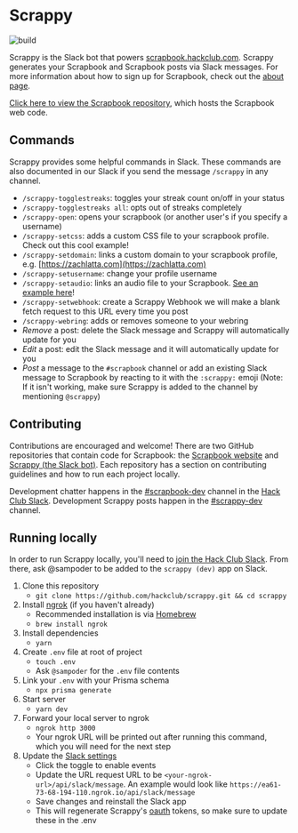 # Scrappy

![build](https://github.com/hackclub/scrappy/workflows/build/badge.svg)

Scrappy is the Slack bot that powers [scrapbook.hackclub.com](https://scrapbook.hackclub.com). Scrappy generates your Scrapbook and Scrapbook posts via Slack messages. For more information about how to sign up for Scrapbook, check out the [about page](https://scrapbook.hackclub.com/about).

[Click here to view the Scrapbook repository](https://github.com/hackclub/scrapbook), which hosts the Scrapbook web code.

## Commands
Scrappy provides some helpful commands in Slack. These commands are also documented in our Slack if you send the message `/scrappy` in any channel.

- `/scrappy-togglestreaks`: toggles your streak count on/off in your status
- `/scrappy-togglestreaks all`: opts out of streaks completely
- `/scrappy-open`: opens your scrapbook (or another user's if you specify a username)
- `/scrappy-setcss`: adds a custom CSS file to your scrapbook profile. Check out this cool example!
- `/scrappy-setdomain`: links a custom domain to your scrapbook profile, e.g. [https://zachlatta.com](https://zachlatta.com)
- `/scrappy-setusername`: change your profile username
- `/scrappy-setaudio`: links an audio file to your Scrapbook. [See an example here](https://scrapbook.hackclub.com/matthew)!
- `/scrappy-setwebhook`: create a Scrappy Webhook we will make a blank fetch request to this URL every time you post
- `/scrappy-webring`: adds or removes someone to your webring
- *Remove* a post: delete the Slack message and Scrappy will automatically update for you
- *Edit* a post: edit the Slack message and it will automatically update for you
- *Post* a message to the `#scrapbook` channel or add an existing Slack message to Scrapbook by reacting to it with the `:scrappy:` emoji (Note: If it isn't working, make sure Scrappy is added to the channel by mentioning `@scrappy`)

## Contributing

Contributions are encouraged and welcome! There are two GitHub repositories that contain code for Scrapbook: the [Scrapbook website](https://github.com/hackclub/scrapbook#contributing) and [Scrappy (the Slack bot)](https://github.com/hackclub/scrappy#contributing). Each repository has a section on contributing guidelines and how to run each project locally.

Development chatter happens in the [#scrapbook-dev](https://app.slack.com/client/T0266FRGM/C035D6S6TFW) channel in the [Hack Club Slack](https://hackclub.com/slack/). Development Scrappy posts happen in the [#scrappy-dev](https://app.slack.com/client/T0266FRGM/C01NQTDFUR5) channel.

## Running locally
In order to run Scrappy locally, you'll need to [join the Hack Club Slack](https://hackclub.com/slack). From there, ask @sampoder to be added to the `scrappy (dev)` app on Slack.

1. Clone this repository
   - `git clone https://github.com/hackclub/scrappy.git && cd scrappy`
1. Install [ngrok](https://dashboard.ngrok.com/get-started/setup) (if you haven't already)
   - Recommended installation is via [Homebrew](https://brew.sh/)
   - `brew install ngrok`
1. Install dependencies
   - `yarn`
1. Create `.env` file at root of project
   - `touch .env`
   - Ask `@sampoder` for the `.env` file contents
1. Link your `.env` with your Prisma schema
   - `npx prisma generate`
1. Start server
   - `yarn dev`
1. Forward your local server to ngrok
   - `ngrok http 3000`
   - Your ngrok URL will be printed out after running this command, which you will need for the next step
1. Update the [Slack settings](https://api.slack.com/apps/A015DCRTT43/event-subscriptions?)
   - Click the toggle to enable events
   - Update the URL request URL to be `<your-ngrok-url>/api/slack/message`. An example would look like `https://ea61-73-68-194-110.ngrok.io/api/slack/message`
   - Save changes and reinstall the Slack app
   - This will regenerate Scrappy's [oauth](https://api.slack.com/apps/A015DCRTT43/oauth?) tokens, so make sure to update these in the .env
